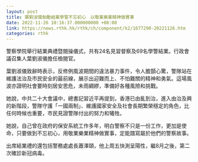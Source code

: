 ```yaml
---
layout: post
title: 葉劉淑儀勉勵結業學警不忘初心　以敬業樂業精神做實事
date: 2022-11-26 10:16:37.000000000 +08:00
link: https://news.rthk.hk/rthk/ch/component/k2/1677290-20221126.htm
categories: rthk
---
```


警察學院舉行結業典禮暨閱操儀式，共有24名見習督察及69名學警結業。行政會議召集人葉劉淑儀擔任檢閱官。 

葉劉淑儀致辭時表示，反修例風波期間的違法暴力事件，令人膽顫心驚，警隊站在維護法治及市民安全的最前線，展示出迎難而上、不怕難關的精神和勇氣。這場風波亦證明社會要時刻居安思危，未雨綢繆，準備好各種風險和挑戰。 

她說，中共二十大會議中，總書記習近平再提到，香港已由亂到治，進入由治及興的新階段，警隊守護「一國兩制」、維護國家安全及社會長期繁榮穩定的角色，比任何時候也重要，市民見證警隊付出的努力和犧牲。 

她說，自己曾在政府的保安系統工作多年，明白警察不只是一份工作，更加是使命，只要做到不忘初心，用敬業樂業精神做實事，定能譜寫屬於他們的警察故事。

出席結業禮的還包括警務處處長蕭澤頤，他上周五快測呈陽性，繼8月之後，第二次確診新冠病毒。
